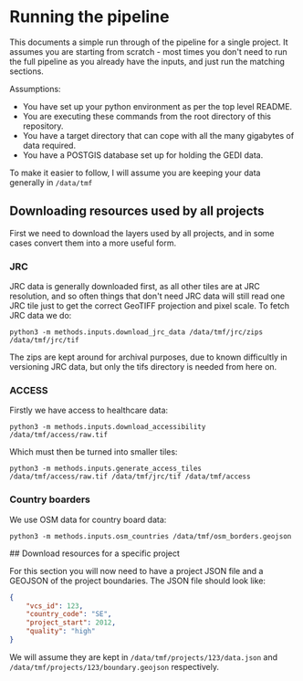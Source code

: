 # Running the pipeline

This documents a simple run through of the pipeline for a single project. It assumes you are starting from scratch - most times you don't need to run the full pipeline as you already have the inputs, and just run the matching sections.

Assumptions:

* You have set up your python environment as per the top level README.
* You are executing these commands from the root directory of this repository.
* You have a target directory that can cope with all the many gigabytes of data required.
* You have a POSTGIS database set up for holding the GEDI data.

To make it easier to follow, I will assume you are keeping your data generally in `/data/tmf`

## Downloading resources used by all projects

First we need to download the layers used by all projects, and in some cases convert them into a more useful form.

### JRC

JRC data is generally downloaded first, as all other tiles are at JRC resolution, and so often things that don't need JRC data will still read one JRC tile just to get the correct GeoTIFF projection and pixel scale. To fetch JRC data we do:

```shell
python3 -m methods.inputs.download_jrc_data /data/tmf/jrc/zips /data/tmf/jrc/tif
```

The zips are kept around for archival purposes, due to known difficultly in versioning JRC data, but only the tifs directory is needed from here on.

### ACCESS

Firstly we have access to healthcare data:

```shell
python3 -m methods.inputs.download_accessibility /data/tmf/access/raw.tif
```

Which must then be turned into smaller tiles:

```shell
python3 -m methods.inputs.generate_access_tiles /data/tmf/access/raw.tif /data/tmf/jrc/tif /data/tmf/access
```

### Country boarders

We use OSM data for country board data:

```shell
python3 -m methods.inputs.osm_countries /data/tmf/osm_borders.geojson
```

## Download resources for a specific project

For this section you will now need to have a project JSON file and a GEOJSON of the project boundaries. The JSON file should look like:

```json
{
	"vcs_id": 123,
	"country_code": "SE",
	"project_start": 2012,
	"quality": "high"
}
```

We will assume they are kept in `/data/tmf/projects/123/data.json` and `/data/tmf/projects/123/boundary.geojson` respectively.

###

